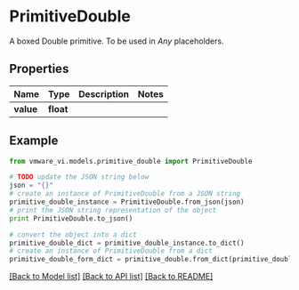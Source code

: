 # PrimitiveDouble

A boxed Double primitive. To be used in *Any* placeholders. 

## Properties
Name | Type | Description | Notes
------------ | ------------- | ------------- | -------------
**value** | **float** |  | 

## Example

```python
from vmware_vi.models.primitive_double import PrimitiveDouble

# TODO update the JSON string below
json = "{}"
# create an instance of PrimitiveDouble from a JSON string
primitive_double_instance = PrimitiveDouble.from_json(json)
# print the JSON string representation of the object
print PrimitiveDouble.to_json()

# convert the object into a dict
primitive_double_dict = primitive_double_instance.to_dict()
# create an instance of PrimitiveDouble from a dict
primitive_double_form_dict = primitive_double.from_dict(primitive_double_dict)
```
[[Back to Model list]](../README.md#documentation-for-models) [[Back to API list]](../README.md#documentation-for-api-endpoints) [[Back to README]](../README.md)


